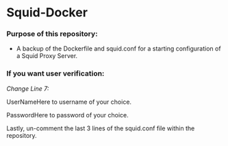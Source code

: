 # Squid-Docker

### Purpose of this repository: 

- A backup of the Dockerfile and squid.conf for a starting configuration of a Squid Proxy Server. 

### If you want user verification: 

*Change Line 7:*

UserNameHere to username of your choice. 

PasswordHere to password of your choice. 

Lastly, un-comment the last 3 lines of the squid.conf file within the repository. 